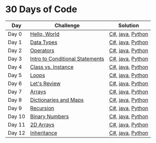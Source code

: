 # 30 Days of Code

Day       |                    Challenge                    |                    Solution                    | 
--------- | ----------------------------------------------- | ---------------------------------------------- |
Day 0     | [Hello, World](https://www.hackerrank.com/challenges/30-hello-world) | [C#](https://github.com/gscvirus/hackerRank/blob/master/30%20Days%20of%20Code/Day%200%20Hello%2C%20World/Solution.cs), [java](https://github.com/gscvirus/hackerRank/blob/master/30%20Days%20of%20Code/Day%200%20Hello%2C%20World/Solution.java), [Python](https://github.com/gscvirus/hackerRank/blob/master/30%20Days%20of%20Code/Day%200%20Hello%2C%20World/Solution.py) |
Day 1     | [Data Types](https://www.hackerrank.com/challenges/30-data-types) | [C#](https://github.com/gscvirus/hackerRank/blob/master/30%20Days%20of%20Code/Day%201%20Data%20Types/Solution.cs), [java](https://github.com/gscvirus/hackerRank/blob/master/30%20Days%20of%20Code/Day%201%20Data%20Types/Solution.java), [Python](https://github.com/gscvirus/hackerRank/blob/master/30%20Days%20of%20Code/Day%201%20Data%20Types/Solution.py) |
Day 2     | [Operators](https://www.hackerrank.com/challenges/30-operators) | [C#](https://github.com/gscvirus/hackerRank/blob/master/30%20Days%20of%20Code/Day%202%20Operators/Solution.cs), [java](https://github.com/gscvirus/hackerRank/blob/master/30%20Days%20of%20Code/Day%202%20Operators/Solution.java), [Python](https://github.com/gscvirus/hackerRank/blob/master/30%20Days%20of%20Code/Day%202%20Operators/Solution.py) |
Day 3     | [Intro to Conditional Statements](https://www.hackerrank.com/challenges/30-conditional-statements) | [C#](https://github.com/gscvirus/hackerRank/blob/master/30%20Days%20of%20Code/Day%203%20Conditional%20Statements/Solution.cs), [java](https://github.com/gscvirus/hackerRank/blob/master/30%20Days%20of%20Code/Day%203%20Conditional%20Statements/Solution.java), [Python](https://github.com/gscvirus/hackerRank/blob/master/30%20Days%20of%20Code/Day%203%20Conditional%20Statements/Solution.py) |
Day 4     | [Class vs. Instance](https://www.hackerrank.com/challenges/30-class-vs-instance) | [C#](https://github.com/gscvirus/hackerRank/blob/master/30%20Days%20of%20Code/Day%204%20Class%20vs%2E%20Instance/Solution.cs), [java](https://github.com/gscvirus/hackerRank/blob/master/30%20Days%20of%20Code/Day%204%20Class%20vs%2E%20Instance/Solution.java), [Python](https://github.com/gscvirus/hackerRank/blob/master/30%20Days%20of%20Code/Day%204%20Class%20vs%2E%20Instance/Solution.py) |
Day 5     | [Loops](https://www.hackerrank.com/challenges/30-loops) | [C#](https://github.com/gscvirus/hackerRank/blob/master/30%20Days%20of%20Code/Day%205%20Loops/Solution.cs), [java](https://github.com/gscvirus/hackerRank/blob/master/30%20Days%20of%20Code/Day%205%20Loops/Solution.java), [Python](https://github.com/gscvirus/hackerRank/blob/master/30%20Days%20of%20Code/Day%205%20Loops/Solution.py) |
Day 6     | [Let's Review](https://www.hackerrank.com/challenges/30-review-loop) | [C#](https://github.com/gscvirus/hackerRank/blob/master/30%20Days%20of%20Code/Day%206%20Let%20Review/Solution.cs), [java](https://github.com/gscvirus/hackerRank/blob/master/30%20Days%20of%20Code/Day%206%20Let%20Review/Solution.java), [Python](https://github.com/gscvirus/hackerRank/blob/master/30%20Days%20of%20Code/Day%206%20Let%20Review/Solution.py) |
Day 7     | [Arrays](https://www.hackerrank.com/challenges/30-arrays) | [C#](https://github.com/gscvirus/hackerRank/blob/master/30%20Days%20of%20Code/Day%207%20Arrays/Solution.cs), [java](https://github.com/gscvirus/hackerRank/blob/master/30%20Days%20of%20Code/Day%207%20Arrays/Solution.java), [Python](https://github.com/gscvirus/hackerRank/blob/master/30%20Days%20of%20Code/Day%207%20Arrays/Solution.py) |
Day 8     | [Dictionaries and Maps](https://www.hackerrank.com/challenges/30-dictionaries-and-maps) | [C#](https://github.com/gscvirus/hackerRank/blob/master/30%20Days%20of%20Code/Day%208%20Dictionaries%20and%20Maps/Solution.cs), [java](https://github.com/gscvirus/hackerRank/blob/master/30%20Days%20of%20Code/Day%208%20Dictionaries%20and%20Maps/Solution.java), [Python](https://github.com/gscvirus/hackerRank/blob/master/30%20Days%20of%20Code/Day%208%20Dictionaries%20and%20Maps/Solution.py) |
Day 9     | [Recursion](https://www.hackerrank.com/challenges/30-recursion) | [C#](https://github.com/gscvirus/hackerRank/blob/master/30%20Days%20of%20Code/Day%209%20Recursion/Solution.cs), [java](https://github.com/gscvirus/hackerRank/blob/master/30%20Days%20of%20Code/Day%209%20Recursion/Solution.java), [Python](https://github.com/gscvirus/hackerRank/blob/master/30%20Days%20of%20Code/Day%209%20Recursion/Solution.py) |
Day 10     | [Binary Numbers](https://www.hackerrank.com/challenges/30-binary-numbers) | [C#](https://github.com/gscvirus/hackerRank/blob/master/30%20Days%20of%20Code/Day%2010%20Binary%20Numbers/Solution.cs), [java](https://github.com/gscvirus/hackerRank/blob/master/30%20Days%20of%20Code/Day%2010%20Binary%20Numbers/Solution.java), [Python](https://github.com/gscvirus/hackerRank/blob/master/30%20Days%20of%20Code/Day%2010%20Binary%20Numbers/Solution.py) |
Day 11     | [2D Arrays](https://www.hackerrank.com/challenges/30-2d-arrays) | [C#](https://github.com/gscvirus/hackerRank/blob/master/30%20Days%20of%20Code/Day%2011%202D%20Arrays/Solution.cs), [java](https://github.com/gscvirus/hackerRank/blob/master/30%20Days%20of%20Code/Day%2011%202D%20Arrays/Solution.java), [Python](https://github.com/gscvirus/hackerRank/blob/master/30%20Days%20of%20Code/Day%2011%202D%20Arrays/Solution.py) |
Day 12     | [Inheritance](https://www.hackerrank.com/challenges/30-inheritance) | [C#](https://github.com/gscvirus/hackerRank/blob/master/30%20Days%20of%20Code/Day%2012%202D%Inheritance/Solution.cs), [java](https://github.com/gscvirus/hackerRank/blob/master/30%20Days%20of%20Code/Day%2012%202D%Inheritance/Solution.java), [Python](https://github.com/gscvirus/hackerRank/blob/master/30%20Days%20of%20Code/Day%2012%202D%Inheritance/Solution.py) |

